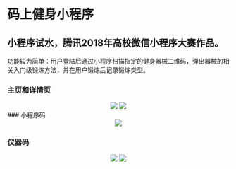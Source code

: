 # 码上健身小程序
## 小程序试水，腾讯2018年高校微信小程序大赛作品。
功能较为简单：用户登陆后通过小程序扫描指定的健身器械二维码，弹出器械的相关入门级锻炼方法，并在用户锻炼后记录锻炼类型。
### 主页和详情页
<div align="center">
<img src="https://github.com/goozyshi/FitCode/blob/master/%E6%BC%94%E7%A4%BA%E5%9B%BE/%E4%B8%BB%E9%A1%B5.png">
<img src="https://github.com/goozyshi/FitCode/blob/master/%E6%BC%94%E7%A4%BA%E5%9B%BE/%E8%AF%A6%E6%83%85%E9%A1%B5.png">
</div>
### 小程序码
<div align="center">
<img src="https://github.com/goozyshi/FitCode/blob/master/%E6%BC%94%E7%A4%BA%E5%9B%BE/FitCode%E5%B0%8F%E7%A8%8B%E5%BA%8F%E7%A0%81.jpg">
</div>

### 仪器码
<div align="center">
<img src="https://github.com/goozyshi/FitCode/blob/master/%E6%BC%94%E7%A4%BA%E5%9B%BE/qr1.png">
<img src="https://github.com/goozyshi/FitCode/blob/master/%E6%BC%94%E7%A4%BA%E5%9B%BE/qr2.png">
</div>